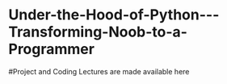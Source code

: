 # Under-the-Hood-of-Python---Transforming-Noob-to-a-Programmer
#Project and Coding Lectures are made available here

